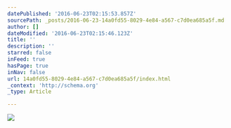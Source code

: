 ```yaml
---
datePublished: '2016-06-23T02:15:53.857Z'
sourcePath: _posts/2016-06-23-14a0fd55-8029-4e84-a567-c7d0ea685a5f.md
author: []
dateModified: '2016-06-23T02:15:46.123Z'
title: ''
description: ''
starred: false
inFeed: true
hasPage: true
inNav: false
url: 14a0fd55-8029-4e84-a567-c7d0ea685a5f/index.html
_context: 'http://schema.org'
_type: Article

---
```

![](https://the-grid-user-content.s3-us-west-2.amazonaws.com/8910408c-ab4e-4020-b0b5-1da9925c4aba.png)